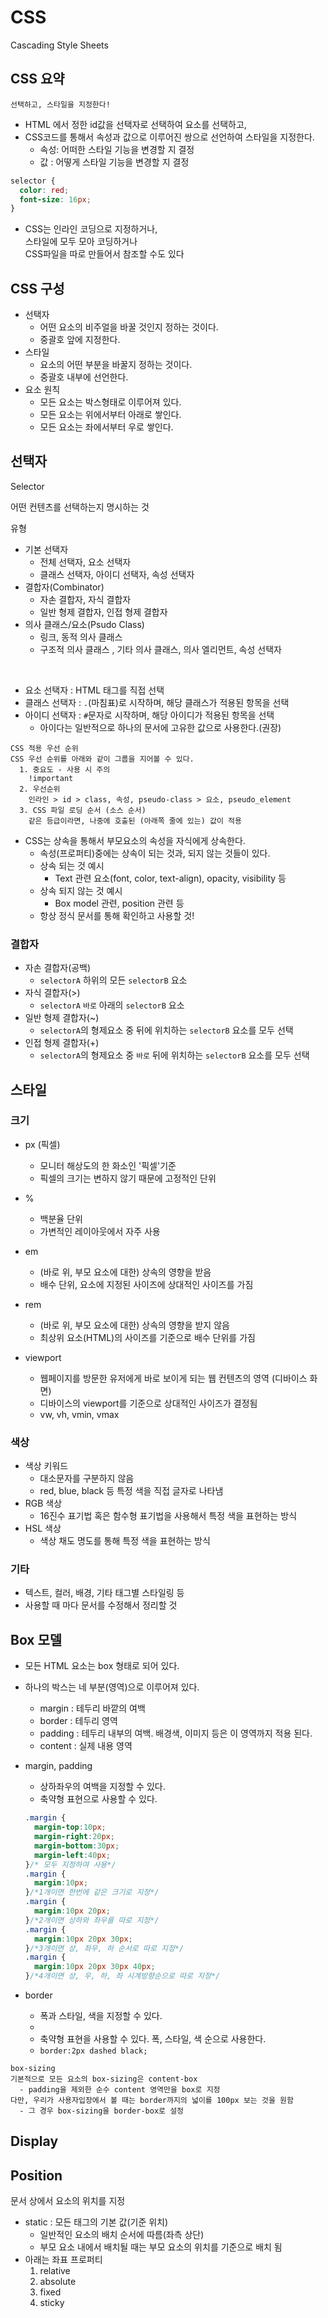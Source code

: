 # CSS
  Cascading Style Sheets

## CSS 요약

`선택하고, 스타일을 지정한다!`
- HTML 에서 정한 id값을 선택자로 선택하여 요소를 선택하고,
- CSS코드를 통해서 속성과 값으로 이루어진 쌍으로 선언하여 스타일을 지정한다.
  - 속성: 어떠한 스타일 기능을 변경할 지 결정
  - 값 : 어떻게 스타일 기능을 변경할 지 결정
```css
selector {
  color: red;
  font-size: 16px;
}
```
- CSS는 인라인 코딩으로 지정하거나,  
스타일에 모두 모아 코딩하거나  
CSS파일을 따로 만들어서 참조할 수도 있다

## CSS 구성
- 선택자
  - 어떤 요소의 비주얼을 바꿀 것인지 정하는 것이다.
  - 중괄호 앞에 지정한다.
- 스타일
  - 요소의 어떤 부분을 바꿀지 정하는 것이다.
  - 중괄호 내부에 선언한다.
- 요소 원칙
  - 모든 요소는 박스형태로 이루어져 있다.
  - 모든 요소는 위에서부터 아래로 쌓인다.
  - 모든 요소는 좌에서부터 우로 쌓인다.
## 선택자
Selector

어떤 컨텐츠를 선택하는지 명시하는 것
<br>

유형
- 기본 선택자
  - 전체 선택자, 요소 선택자
  - 클래스 선택자, 아이디 선택자, 속성 선택자
- 결합자(Combinator)
  - 자손 결합자, 자식 결합자
  - 일반 형제 결합자, 인접 형제 결합자
- 의사 클래스/요소(Psudo Class)
  - 링크, 동적 의사 클래스
  - 구조적 의사 클래스 , 기타 의사 클래스, 의사 엘리먼트, 속성 선택자

<br>

- 요소 선택자 : HTML 태그를 직접 선택
- 클래스 선택자 : `.`(마침표)로 시작하며, 해당 클래스가 적용된 항목을 선택
- 아이디 선택자 : `#`문자로 시작하며, 해당 아이디가 적용된 항목을 선택
  - 아이다는 일반적으로 하나의 문서에 고유한 값으로 사용한다.(권장)

```
CSS 적용 우선 순위
CSS 우선 순위를 아래와 같이 그룹을 지어볼 수 있다.
  1. 중요도 - 사용 시 주의
    !important
  2. 우선순위
    인라인 > id > class, 속성, pseudo-class > 요소, pseudo_element
  3. CSS 파일 로딩 순서 (소스 순서)
    같은 등급이라면, 나중에 호출된 (아래쪽 줄에 있는) 값이 적용
```
- CSS는 상속을 통해서 부모요소의 속성을 자식에게 상속한다.
  - 속성(프로퍼티)중에는 상속이 되는 것과, 되지 않는 것들이 있다.
  - 상속 되는 것 예시
    - Text 관련 요소(font, color, text-align), opacity, visibility 등
  - 상속 되지 않는 것 예시
    - Box model 관련, position 관련 등
  - 항상 정식 문서를 통해 확인하고 사용할 것!


### 결합자
  - 자손 결합자(공백)
    - `selectorA` 하위의 모든 `selectorB` 요소
  - 자식 결합자(>)
    - `selectorA` `바로` 아래의 `selectorB` 요소
  - 일반 형제 결합자(~)
    - `selectorA`의 형제요소 중 뒤에 위치하는 `selectorB` 요소를 모두 선택
  - 인접 형제 결합자(+)
    - `selectorA`의 형제요소 중 `바로` 뒤에 위치하는 `selectorB` 요소를 모두 선택
## 스타일

### 크기

- px (픽셀)
  - 모니터 해상도의 한 화소인 '픽셀'기준
  - 픽셀의 크기는 변하지 않기 때문에 고정적인 단위
- %
  - 백분율 단위
  - 가변적인 레이아웃에서 자주 사용
- em 
  - (바로 위, 부모 요소에 대한) 상속의 영향을 받음
  - 배수 단위, 요소에 지정된 사이즈에 상대적인 사이즈를 가짐
- rem
  - (바로 위, 부모 요소에 대한) 상속의 영향을 받지 않음
  - 최상위 요소(HTML)의 사이즈를 기준으로 배수 단위를 가짐

- viewport
  - 웹페이지를 방문한 유저에게 바로 보이게 되는 웹 컨텐츠의 영역 (디바이스 화면)
  - 디바이스의 viewport를 기준으로 상대적인 사이즈가 결정됨
  - vw, vh, vmin, vmax

### 색상

- 색상 키워드
  - 대소문자를 구분하지 않음
  - red, blue, black 등 특정 색을 직접 글자로 나타냄
- RGB 색상
  - 16진수 표기법 혹은 함수형 표기법을 사용해서 특정 색을 표현하는 방식
- HSL 색상
  - 색상 채도 명도를 통해 특정 색을 표현하는 방식

### 기타

- 텍스트, 컬러, 배경, 기타 태그별 스타일링 등
- 사용할 때 마다 문서를 수정해서 정리할 것

## Box 모델
- 모든 HTML 요소는 box 형태로 되어 있다.
- 하나의 박스는 네 부분(영역)으로 이루어져 있다.
  - margin : 테두리 바깥의 여백
  - border : 테두리 영역 
  - padding : 테두리 내부의 여백. 배경색, 이미지 등은 이 영역까지 적용 된다.
  - content : 실제 내용 영역

- margin, padding
  - 상하좌우의 여백을 지정할 수 있다.
  - 축약형 표현으로 사용할 수 있다.
  ```css
  .margin {
    margin-top:10px;
    margin-right:20px;
    margin-bottom:30px;
    margin-left:40px;
  }/* 모두 지정하여 사용*/
  .margin {
    margin:10px;
  }/*1개이면 한번에 같은 크기로 지정*/
  .margin {
    margin:10px 20px;
  }/*2개이면 상하와 좌우를 따로 지정*/
  .margin {
    margin:10px 20px 30px;
  }/*3개이면 상, 좌우, 하 순서로 따로 지정*/
  .margin {
    margin:10px 20px 30px 40px;
  }/*4개이면 상, 우, 하, 좌 시계방향순으로 따로 지정*/
  ```
- border
  - 폭과 스타일, 색을 지정할 수 있다.
  - 
  - 축약형 표현을 사용할 수 있다. 폭, 스타일, 색 순으로 사용한다.
  - `border:2px dashed black;`

```
box-sizing
기본적으로 모든 요소의 box-sizing은 content-box
  - padding을 제외한 순수 content 영역만을 box로 지정
다만, 우리가 사용자입장에서 볼 때는 border까지의 넓이를 100px 보는 것을 원함
  - 그 경우 box-sizing을 border-box로 설정
```
## Display



## Position

문서 상에서 요소의 위치를 지정

- static : 모든 태그의 기본 값(기준 위치)
  - 일반적인 요소의 배치 순서에 따름(좌측 상단)
  - 부모 요소 내에서 배치될 때는 부모 요소의 위치를 기준으로 배치 됨
- 아래는 좌표 프로퍼티
  1. relative
  2. absolute
  3. fixed
  4. sticky
